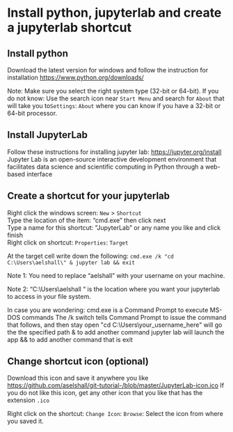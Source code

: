 # Install python, jupyterlab and create a jupyterlab shortcut

## Install python 
Download the latest version for windows and follow the instruction for installation 
https://www.python.org/downloads/

Note: Make sure you select the right system type (32-bit or 64-bit). If you do not know: Use the search icon near `Start Menu` and search for `About` that will take you to`Settings`: `About` where you can know if you have a 32-bit or 64-bit processor. 

## Install JupyterLab 
Follow these instructions for installing jupyter lab: https://jupyter.org/install   
Jupyter Lab is an open-source interactive development environment that facilitates data science and scientific computing in Python through a web-based interface

## Create a shortcut for your jupyterlab
Right click the windows screen: `New` > `Shortcut`  
Type the location of the item: “cmd.exe” then click next  
Type a name for this shortcut: ”JupyterLab” or any name you like and click finish   
Right click on shortcut: `Properties`: `Target`   

At the target cell write down the following: 
`` cmd.exe /k "cd C:\Users\aelshall\" & jupyter lab && exit ``

Note 1: You need to replace “aelshall” with your username on your machine.

Note 2: “C:\Users\aelshall “ is the location where you want your jupyterlab to access in your file system.

In case you are wondering:
cmd.exe is a Command Prompt to execute MS-DOS commands 
The /k switch tells Command Prompt to issue the command that follows, and then stay open
"cd C:\Users\your_username_here\" will go the the specified path 
& to add another command
jupyter lab will launch the app
&& to add another command that is exit 

## Change shortcut icon (optional)
Download this icon and save it anywhere you like
 https://github.com/aselshall/git-tutorial-/blob/master/JupyterLab-icon.ico
If you do not like this icon, get any other icon that you like that has the extension `.ico`

Right click on the shortcut: `Change Icon`: `Browse`: Select the icon from where you saved it.

